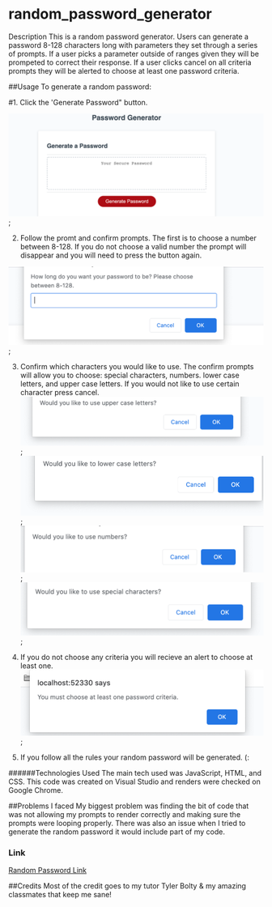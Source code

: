 # random_password_generator
Description
This is a random password generator. Users can generate a password 8-128 characters long with parameters they set through a series of prompts. If a user picks a parameter outside of ranges given they will be prompeted to correct their response. If a user clicks cancel on all criteria prompts they will be alerted to choose at least one password criteria.
 

##Usage
To generate a random password:


#1. Click the 'Generate Password" button.

<img src= "https://github.com/andreaives/random_password_generator/blob/master/untitled%20folder/img1.png">;

2. Follow the promt and confirm prompts. The first is to choose a number between 8-128. If you do not choose a valid number the prompt will disappear and you will need to press the button again.

<img src= "https://github.com/andreaives/random_password_generator/blob/master/untitled%20folder/img2.png">;

3. Confirm which characters you would like to use. The confirm prompts will allow you to choose: special characters, numbers. lower case letters, and upper case letters. If you would not like to use certain character press cancel. 
<img src= "https://github.com/andreaives/random_password_generator/blob/master/untitled%20folder/img3.png">;
<img src= "https://github.com/andreaives/random_password_generator/blob/master/untitled%20folder/img4.png">;
<img src= "https://github.com/andreaives/random_password_generator/blob/master/untitled%20folder/img5.png">;
<img src= "https://github.com/andreaives/random_password_generator/blob/master/untitled%20folder/img6.png">;

4. If you do not choose any criteria you will recieve an alert to choose at least one.
<img src= "https://github.com/andreaives/random_password_generator/blob/master/untitled%20folder/img7.png">;

5. If you follow all the rules your random password will be generated. (:

######Technologies Used
The main tech used was JavaScript, HTML, and CSS. This code was created on Visual Studio and renders were checked on Google Chrome. 


##Problems I faced
My biggest problem was finding the bit of code that was not allowing my prompts to render correctly and making sure the prompts were looping properly. There was also an issue when I tried to generate the random password it would include part of my code.

### Link
[Random Password Link](https://andreaives.github.io/random_password_generator/)

##Credits
Most of the credit goes to my tutor Tyler Bolty & my amazing classmates that keep me sane!

